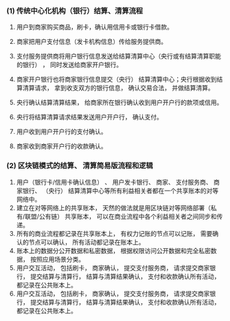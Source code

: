 ### (1) 传统中心化机构（银行）结算、清算流程

1. 用户到商家购买商品，刷卡，确认用信用卡或银行卡借款。

2. 商家把用户支付信息（发卡机构信息）传给服务提供商。
3. 支付服务提供商将用户银行信息发送给结算清算中心（央行或有结算清算职能的银行） ， 同时发送给商家开户银行。
4. 商家开户银行也将商家银行信息提交（央行） 结算清算中心；央行根据收到结算清算请求， 拿到收支双方的银行信息， 确认交易合法， 并做结算清算。
5. 央行确认结算清算结果， 给商家所在银行确认收到用户开户行的款项或信用。
6. 央行将结算清算请求结果发送用户开户行， 确认支付。
7. 用户收到用户开户行的支付确认。
8. 商家收到商家开户行的收款确认。

### (2) 区块链模式的结算、 清算简易版流程和逻辑

1. 用户（银行卡/信用卡确认信息） 、 用户发卡银行、 商家、 支付服务商、 商家银行、 （央行） 结算清算中心等所有利益相关者都在一个共享账本的对等网络中。
2. 建立在对等网络上的共享账本， 天然的做法就是用区块链对等网络部署（私有/联盟/公有链） 共享账本， 可以在商业流程中各个利益相关者之间同步和传递。
3. 所有的商业流程都记录在共享账本上， 有权力记账的节点可以记账， 需要确认的节点可以确认， 所有活动都记录在账本上。
4. 账本上的数据分公开数据和私密数据， 根据权限访问公开数据和完全私密数据， 按照应用场景分类。
5. 用户交互活动， 包括刷卡， 商家确认， 提交支付服务商， 请求提交商家银行， 提交结算与清算行， 结算与清算结果确认， 支付和收款确认所有活动， 都记录在公共账本上。
6. 用户交互活动， 包括刷卡， 商家确认， 提交支付服务商， 请求提交商家银行， 提交结算与清算行， 结算与清算结果确认， 支付和收款确认所有活动， 都记录在公共账本上。